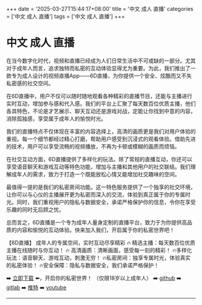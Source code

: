 +++
date = '2025-03-27T15:44:17+08:00'
title = '中文 成人 直播'
categories = ['中文 成人 直播']
tags = ['中文 成人 直播']
+++

# 中文 成人 直播

在当今数字化时代，视频和直播已经成为人们日常生活中不可或缺的一部分。尤其对于成年人而言，追求独特而私密的互动体验显得尤为重要。为此，我们推出了一款专为成人设计的视频直播App——6D直播，为你提供一个安全、炫酷而又不失私密感的社交空间。

在6D直播中，用户不仅可以随时随地观看各种精彩的直播节目，还能与主播进行实时互动，增加参与感和代入感。我们的平台上汇聚了每天数百位优质主播，他们各具特色，不论是才艺展示、聊天互动还是游戏对战，定能让你找到中意的内容，消除孤独感，享受属于成年人的愉悦时光。

我们的直播特点不仅体现在丰富的内容选择上，高清的画质更是我们对用户体验的重视。每一个细节都经过精心打磨，帮助用户感受到沉浸式的观看体验。借助先进的技术，用户可以享受流畅的视频播放，不再为卡顿或模糊的画质而烦恼。

在社交互动方面，6D直播提供了多样化的玩法。除了常规的直播互动，你还可以享受语音聊天和游戏互动等特色功能，增加与主播和其他用户的社交联结。我们理解成年人的需求，致力于打造一个既能放松心情又能增加社交趣味的空间。

最值得一提的是我们的私密房间功能。这一特色服务提供了一个独享的社交环境，让你可以与心仪的主播展开更为私密而深入的交流，体验到真正属于你的专属时光。同时，我们重视用户的隐私与数据安全，承诺严格保护你的信息，令你在享受乐趣的同时无后顾之忧。

总而言之，6D直播是一个专为成年人量身定制的直播平台，致力于为你提供高品质的内容和愉悦的互动体验。快来加入我们，开启属于你的私密世界吧！

【6D直播】
成年人的专属空间，实时互动尽享精彩
🔥 精选主播：每天数百位优质主播在线随时与你互动！
🔥 高清画质：清晰画面，感受每一刻的精彩！
🔥多样化玩法：语音聊天、游戏互动，刺激无穷！
🔥私密房间：独享专属时光，体验真实的私密体验！
🔥安全保障：隐私与数据安全，我们承诺严格保护！

➡️ [立即下载](https://down123.s3.ap-east-1.amazonaws.com/down/down.html?channelCode=blog) ⬅️，开启你的私密世界！
（仅限18岁以上成年人）
➡️ [github](https://aldult-live.github.io/)
➡️ [gitlab](https://seo-09598d.gitlab.io/)
➡️ [推特](https://x.com/wegame33)
➡️ [youtube](https://www.youtube.com/@6Dlive)

---

